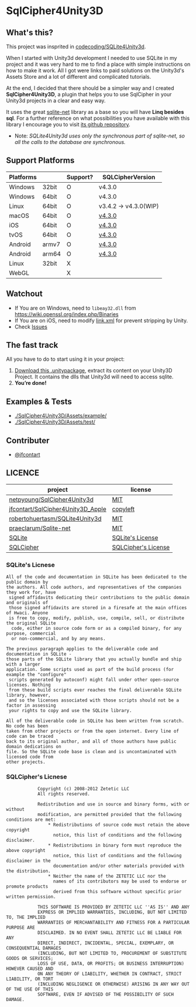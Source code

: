 # SqlCipher4Unity3D

## What's this?

 This project was insprited in [codecoding/SQLite4Unity3d](https://github.com/codecoding/SQLite4Unity3d).

 When I started with Unity3d development I needed to use SQLite in my project and it was very hard to me to find a place with simple instructions on how to make it work. All I got were links to paid solutions on the Unity3d's Assets Store and a lot of different and complicated tutorials.

 At the end, I decided that there should be a simpler way and I created **SqlCipher4Unity3D**, a plugin that helps you to use SqlCipher in your Unity3d projects in a clear and easy way.

 It uses the great [sqlite-net](https://github.com/praeclarum/sqlite-net) library as a base so you will have **Linq besides sql**. For a further reference on what possibilities you have available with this library I encourage you to visit [its github repository](https://github.com/praeclarum/sqlite-net).

- Note: _SQLite4Unity3d uses only the synchronous part of sqlite-net, so all the calls to the database are synchronous._

## Support Platforms

| Platforms |       | Support? | SQLCipherVersion                                                                          |
|-----------|-------|----------|-------------------------------------------------------------------------------------------|
| Windows   | 32bit | O        | v4.3.0                                                                                    |
| Windows   | 64bit | O        | v4.3.0                                                                                    |
| Linux     | 64bit | O        | v3.4.2 -> v4.3.0(WIP)                                                                     |
| macOS     | 64bit | O        | [v4.3.0](https://github.com/jfcontart/SqlCipher4Unity3D_Apple)                            |
| iOS       | 64bit | O        | [v4.3.0](https://github.com/jfcontart/SqlCipher4Unity3D_Apple)                            |
| tvOS      | 64bit | O        | [v4.3.0](https://github.com/jfcontart/SqlCipher4Unity3D_Apple)                            |
| Android   | armv7 | O        | [v4.3.0](https://mvnrepository.com/artifact/net.zetetic/android-database-sqlcipher/4.3.0) |
| Android   | arm64 | O        | [v4.3.0](https://mvnrepository.com/artifact/net.zetetic/android-database-sqlcipher/4.3.0) |
| Linux     | 32bit | X        |                                                                                           |
| WebGL     |       | X        |                                                                                           |

## Watchout

- If You are on Windows, need to `libeay32.dll` from <https://wiki.openssl.org/index.php/Binaries>
- If You are on iOS, need to modify [link.xml](https://docs.unity3d.com/Manual/iphone-playerSizeOptimization.html) for prevent stripping by Unity.
- Check [Issues](https://github.com/netpyoung/SqlCipher4Unity3D/issues)

## The fast track

All you have to do to start using it in your project:

1. [Download this .unitypackage](https://github.com/netpyoung/SqlCipher4Unity3D/raw/master/SqlCipher4Unity3D-v1.0.1.unitypackage), extract its content on your Unity3D Project. It contains the dlls that Unity3d will need to access sqlite.
2. **You’re done!**

## Examples & Tests

- [./SqlCipher4Unity3D/Assets/example/](./SqlCipher4Unity3D/Assets/example/)
- [./SqlCipher4Unity3D/Assets/test/](./SqlCipher4Unity3D/Assets/test/)

## Contributer

- [@jfcontart](https://github.com/jfcontart)

## LICENCE

| project                                                                                   | license                                                                 |
|-------------------------------------------------------------------------------------------|-------------------------------------------------------------------------|
| [netpyoung/SqlCipher4Unity3d](./)                                                         | [MIT](./LICENSE)                                                        |
| [jfcontart/SqlCipher4Unity3D_Apple](https://github.com/jfcontart/SqlCipher4Unity3D_Apple) | [copyleft](https://github.com/jfcontart/SqlCipher4Unity3D_Apple)        |
| [robertohuertasm/SQLite4Unity3d](https://github.com/robertohuertasm/SQLite4Unity3d)       | [MIT](https://github.com/codecoding/SQLite4Unity3d/blob/master/LICENSE) |
| [praeclarum/Sqlite-net](https://github.com/praeclarum/sqlite-net)                         | [MIT](https://github.com/praeclarum/sqlite-net/blob/master/LICENSE.txt) |
| [SQLite](sqlite370_banner.gif)                                                            | [SQLite's License](https://sqlite.org/copyright.html)                   |
| [SQLCipher](https://www.zetetic.net/sqlcipher/)                                           | [SQLCipher's License](https://www.zetetic.net/sqlcipher/license/)       |

### SQLite's Licnese

``` license
All of the code and documentation in SQLite has been dedicated to the public domain by 
the authors. All code authors, and representatives of the companies they work for, have
 signed affidavits dedicating their contributions to the public domain and originals of 
 those signed affidavits are stored in a firesafe at the main offices of Hwaci. Anyone 
 is free to copy, modify, publish, use, compile, sell, or distribute the original SQLite
  code, either in source code form or as a compiled binary, for any purpose, commercial 
  or non-commercial, and by any means.

The previous paragraph applies to the deliverable code and documentation in SQLite - 
those parts of the SQLite library that you actually bundle and ship with a larger 
application. Some scripts used as part of the build process (for example the "configure"
 scripts generated by autoconf) might fall under other open-source licenses. Nothing 
 from these build scripts ever reaches the final deliverable SQLite library, however, 
 and so the licenses associated with those scripts should not be a factor in assessing 
 your rights to copy and use the SQLite library.

All of the deliverable code in SQLite has been written from scratch. No code has been 
taken from other projects or from the open internet. Every line of code can be traced 
back to its original author, and all of those authors have public domain dedications on 
file. So the SQLite code base is clean and is uncontaminated with licensed code from 
other projects.
```

### SQLCipher's Licnese

``` license
            Copyright (c) 2008-2012 Zetetic LLC
            All rights reserved.

            Redistribution and use in source and binary forms, with or without
            modification, are permitted provided that the following conditions are met:
                * Redistributions of source code must retain the above copyright
                  notice, this list of conditions and the following disclaimer.
                * Redistributions in binary form must reproduce the above copyright
                  notice, this list of conditions and the following disclaimer in the
                  documentation and/or other materials provided with the distribution.
                * Neither the name of the ZETETIC LLC nor the
                  names of its contributors may be used to endorse or promote products
                  derived from this software without specific prior written permission.

            THIS SOFTWARE IS PROVIDED BY ZETETIC LLC ''AS IS'' AND ANY
            EXPRESS OR IMPLIED WARRANTIES, INCLUDING, BUT NOT LIMITED TO, THE IMPLIED
            WARRANTIES OF MERCHANTABILITY AND FITNESS FOR A PARTICULAR PURPOSE ARE
            DISCLAIMED. IN NO EVENT SHALL ZETETIC LLC BE LIABLE FOR ANY
            DIRECT, INDIRECT, INCIDENTAL, SPECIAL, EXEMPLARY, OR CONSEQUENTIAL DAMAGES
            (INCLUDING, BUT NOT LIMITED TO, PROCUREMENT OF SUBSTITUTE GOODS OR SERVICES;
            LOSS OF USE, DATA, OR PROFITS; OR BUSINESS INTERRUPTION) HOWEVER CAUSED AND
            ON ANY THEORY OF LIABILITY, WHETHER IN CONTRACT, STRICT LIABILITY, OR TORT
            (INCLUDING NEGLIGENCE OR OTHERWISE) ARISING IN ANY WAY OUT OF THE USE OF THIS
            SOFTWARE, EVEN IF ADVISED OF THE POSSIBILITY OF SUCH DAMAGE.
```
